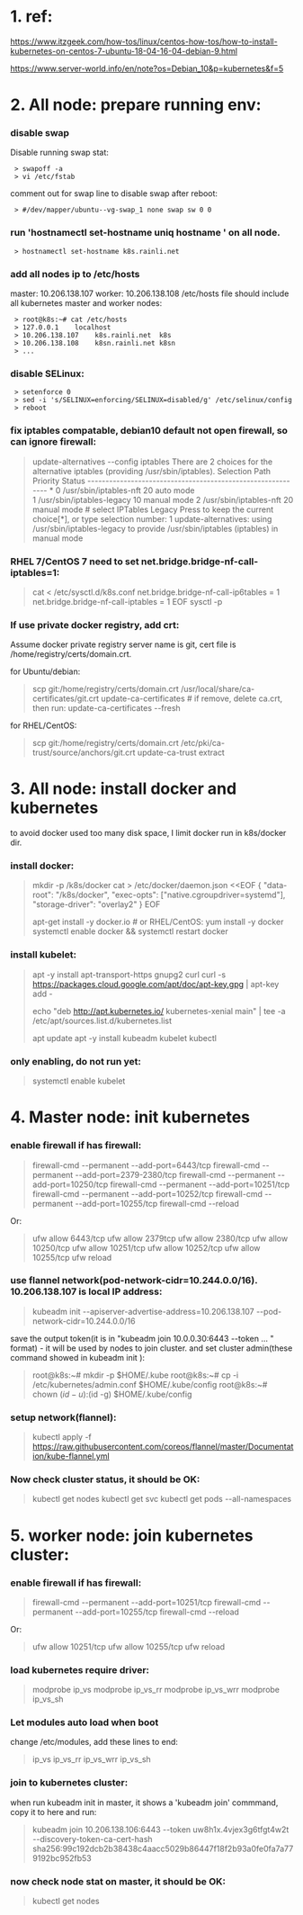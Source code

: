 

# 1. ref:

 https://www.itzgeek.com/how-tos/linux/centos-how-tos/how-to-install-kubernetes-on-centos-7-ubuntu-18-04-16-04-debian-9.html 

 https://www.server-world.info/en/note?os=Debian_10&p=kubernetes&f=5 



# 2. All node: prepare running env:

  ### disable swap
  Disable running swap stat:
  ```
   > swapoff -a
   > vi /etc/fstab
   ```
   
  comment out for swap line to disable swap after reboot:
  ```
   > #/dev/mapper/ubuntu--vg-swap_1 none swap sw 0 0
  ```
  ### run 'hostnamectl set-hostname uniq hostname ' on all node. 
  ```
   > hostnamectl set-hostname k8s.rainli.net
  ```
  
  ### add all nodes ip to /etc/hosts
  master: 10.206.138.107
  worker: 10.206.138.108 
  /etc/hosts file should include all kubernetes master and worker nodes:
  ```
   > root@k8s:~# cat /etc/hosts
   > 127.0.0.1    localhost
   > 10.206.138.107    k8s.rainli.net  k8s
   > 10.206.138.108    k8sn.rainli.net k8sn 
   > ...
  ```

  ### disable SELinux:
  ```
   > setenforce 0
   > sed -i 's/SELINUX=enforcing/SELINUX=disabled/g' /etc/selinux/config
   > reboot
  ```
  
  ### fix iptables compatable, debian10 default not open firewall, so can ignore firewall:

   > update-alternatives --config iptables
   > There are 2 choices for the alternative iptables (providing /usr/sbin/iptables).   Selection    Path                       Priority   Status 
   > \------------------------------------------------------------ 
   > \* 0            /usr/sbin/iptables-nft      20        auto mode   
   > 1            /usr/sbin/iptables-legacy   10        manual mode
   > 2            /usr/sbin/iptables-nft      20        manual mode 
   > \# select IPTables Legacy Press <enter> to keep the current choice[*], or type selection number: 1 
   > update-alternatives: using /usr/sbin/iptables-legacy to provide /usr/sbin/iptables (iptables) in manual mode 
   >
   > 

  ### RHEL 7/CentOS 7 need to set net.bridge.bridge-nf-call-iptables=1:
   > cat <<EOF > /etc/sysctl.d/k8s.conf
   > net.bridge.bridge-nf-call-ip6tables = 1
   > net.bridge.bridge-nf-call-iptables = 1
   > EOF
   > sysctl -p
   >
   > 

  ### If use private docker registry, add crt:
  Assume docker private registry server name is git, cert file is /home/registry/certs/domain.crt.

  for Ubuntu/debian:
   > scp git:/home/registry/certs/domain.crt /usr/local/share/ca-certificates/git.crt
   > update-ca-certificates
   > \# if remove, delete ca.crt, then run: update-ca-certificates --fresh
   > 

  for RHEL/CentOS:
   > scp git:/home/registry/certs/domain.crt /etc/pki/ca-trust/source/anchors/git.crt
   > update-ca-trust extract



# 3. All node: install docker and kubernetes
  to avoid docker used too many disk space, I limit docker run in k8s/docker dir.

  ### install docker:

   > mkdir -p /k8s/docker
   > cat > /etc/docker/daemon.json <<EOF
   > {
   > "data-root": "/k8s/docker",
   > "exec-opts": ["native.cgroupdriver=systemd"],
   > "storage-driver": "overlay2"
   > }
   > EOF
   >
   > apt-get install -y docker.io 
   > \# or RHEL/CentOS: yum install -y docker
   > systemctl enable docker && systemctl restart docker
   >
   > 



  ### install kubelet:

   > apt -y install apt-transport-https gnupg2 curl
   > curl -s https://packages.cloud.google.com/apt/doc/apt-key.gpg | apt-key add -
   >
   > echo "deb http://apt.kubernetes.io/ kubernetes-xenial main" | tee -a /etc/apt/sources.list.d/kubernetes.list
   >
   > apt update
   > apt -y install kubeadm kubelet kubectl
   >
   > 



  ### only enabling, do not run yet:

   > systemctl enable kubelet
   >





# 4. Master node: init kubernetes 
  ### enable firewall if has firewall:
   > firewall-cmd --permanent --add-port=6443/tcp
   > firewall-cmd --permanent --add-port=2379-2380/tcp
   > firewall-cmd --permanent --add-port=10250/tcp
   > firewall-cmd --permanent --add-port=10251/tcp
   > firewall-cmd --permanent --add-port=10252/tcp
   > firewall-cmd --permanent --add-port=10255/tcp
   > firewall-cmd --reload
   > 

  Or:
   > ufw allow 6443/tcp
   > ufw allow 2379tcp
   > ufw allow 2380/tcp
   > ufw allow 10250/tcp
   > ufw allow 10251/tcp
   > ufw allow 10252/tcp
   > ufw allow 10255/tcp
   > ufw reload
   > 

  ### use flannel network(pod-network-cidr=10.244.0.0/16). 10.206.138.107 is local IP address:
   > kubeadm init --apiserver-advertise-address=10.206.138.107 --pod-network-cidr=10.244.0.0/16
   > 

  save the output token(it is in "kubeadm join 10.0.0.30:6443 --token ... " format) - it will be used by nodes to join cluster. and set cluster admin(these command showed in kubeadm init ):
  > root@k8s:~#   mkdir -p $HOME/.kube
  > root@k8s:~# cp -i /etc/kubernetes/admin.conf $HOME/.kube/config
  > root@k8s:~# chown $(id -u):$(id -g) $HOME/.kube/config
  > 

  ### setup network(flannel):
   > kubectl apply -f https://raw.githubusercontent.com/coreos/flannel/master/Documentation/kube-flannel.yml

  ### Now check cluster status, it should be OK:
   > kubectl get nodes
   > kubectl get svc
   > kubectl get pods --all-namespaces
   > 

# 5. worker node: join kubernetes cluster:
  ### enable firewall if has firewall:
   >firewall-cmd --permanent --add-port=10251/tcp
   >firewall-cmd --permanent --add-port=10255/tcp
   >firewall-cmd --reload
   >

  Or:
   > ufw allow 10251/tcp
   > ufw allow 10255/tcp
   > ufw reload
   > 

  ### load kubernetes require driver:
   > modprobe ip_vs
   > modprobe ip_vs_rr
   > modprobe ip_vs_wrr
   > modprobe ip_vs_sh
   > 

  ### Let modules auto load when boot
  change /etc/modules, add these lines to end:
   > ip_vs
   > ip_vs_rr
   > ip_vs_wrr
   > ip_vs_sh
   > 

  ### join to kubernetes cluster:
  when run kubeadm init in master, it shows a 'kubeadm join' commmand, copy it to here and run:
   > kubeadm join 10.206.138.106:6443 --token uw8h1x.4vjex3g6tfgt4w2t \
--discovery-token-ca-cert-hash sha256:99c192dcb2b38438c4aacc5029b86447f18f2b93a0fe0fa7a779192bc952fb53

  ### now check node stat on master, it should be OK:
   > kubectl get nodes
   > 
